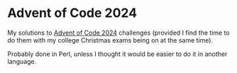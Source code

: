 # Advent of Code 2024
My solutions to [Advent of Code 2024](https://adventofcode.com/2024) challenges (provided I find the time to do them with my college Christmas exams being on at the same time).

Probably done in Perl, unless I thought it would be easier to do it in another language.
